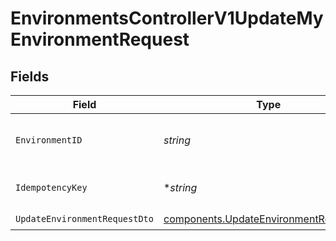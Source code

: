 # EnvironmentsControllerV1UpdateMyEnvironmentRequest


## Fields

| Field                                                                                            | Type                                                                                             | Required                                                                                         | Description                                                                                      |
| ------------------------------------------------------------------------------------------------ | ------------------------------------------------------------------------------------------------ | ------------------------------------------------------------------------------------------------ | ------------------------------------------------------------------------------------------------ |
| `EnvironmentID`                                                                                  | *string*                                                                                         | :heavy_check_mark:                                                                               | The unique identifier of the environment                                                         |
| `IdempotencyKey`                                                                                 | **string*                                                                                        | :heavy_minus_sign:                                                                               | A header for idempotency purposes                                                                |
| `UpdateEnvironmentRequestDto`                                                                    | [components.UpdateEnvironmentRequestDto](../../models/components/updateenvironmentrequestdto.md) | :heavy_check_mark:                                                                               | N/A                                                                                              |